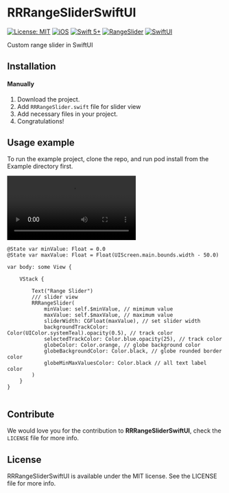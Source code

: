 # RRRangeSliderSwiftUI

[![License: MIT](https://img.shields.io/badge/license-MIT-green.svg?style=flat)](https://github.com/Rahul-Mayani/RRRangeSliderSwiftUI/blob/master/LICENSE)
[![iOS](https://img.shields.io/badge/Platform-iOS-orange.svg?style=flat)](https://developer.apple.com/ios/)
[![Swift 5+](https://img.shields.io/badge/Swift-5+-orange.svg?style=flat)](https://developer.apple.com/swift/)
[![RangeSlider](https://img.shields.io/badge/Range-Slider-orange.svg?style=flat)](https://github.com/Rahul-Mayani/RRRangeSliderSwiftUI/)
[![SwiftUI](https://img.shields.io/badge/SwiftUI-orange.svg?style=flat)](https://developer.apple.com/swiftui/)

Custom range slider in SwiftUI

## Installation

#### Manually
1. Download the project.
2. Add `RRRangeSlider.swift` file for slider view
3. Add necessary files in your project.
4. Congratulations!  

## Usage example
To run the example project, clone the repo, and run pod install from the Example directory first.

![alt text](https://github.com/Rahul-Mayani/RRRangeSliderSwiftUI/blob/main/sample.mov)

```
@State var minValue: Float = 0.0
@State var maxValue: Float = Float(UIScreen.main.bounds.width - 50.0)

var body: some View {
    
    VStack {
        
        Text("Range Slider")
        /// slider view
        RRRangeSlider(
            minValue: self.$minValue, // mimimum value
            maxValue: self.$maxValue, // maximum value
            sliderWidth: CGFloat(maxValue), // set slider width
            backgroundTrackColor: Color(UIColor.systemTeal).opacity(0.5), // track color
            selectedTrackColor: Color.blue.opacity(25), // track color
            globeColor: Color.orange, // globe background color
            globeBackgroundColor: Color.black, // globe rounded border color
            globeMinMaxValuesColor: Color.black // all text label color
        )
    }
}


```

## Contribute 

We would love you for the contribution to **RRRangeSliderSwiftUI**, check the ``LICENSE`` file for more info.


## License

RRRangeSliderSwiftUI is available under the MIT license. See the LICENSE file for more info.
